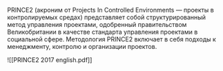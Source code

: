 PRINCE2 (акроним от Projects In Controlled Environments — проекты в контролируемых средах) представляет собой структурированный метод управления проектами, одобренный правительством Великобритании в качестве стандарта управления проектами в социальной сфере. Методология PRINCE2 включает в себя подходы к менеджменту, контролю и организации проектов.

![[PRINCE2 2017 english.pdf]]